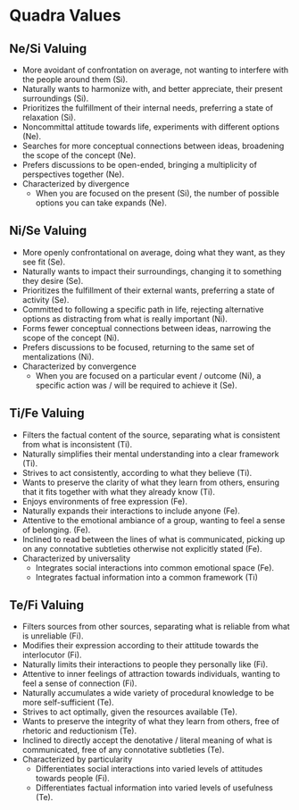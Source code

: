 # Quadra Values

## Ne/Si Valuing

* More avoidant of confrontation on average, not wanting to interfere with the people around them \(Si\).
* Naturally wants to harmonize with, and better appreciate, their present surroundings \(Si\). 
* Prioritizes the fulfillment of their internal needs, preferring a state of relaxation \(Si\). 
* Noncommittal attitude towards life, experiments with different options \(Ne\). 
* Searches for more conceptual connections between ideas, broadening the scope of the concept \(Ne\). 
* Prefers discussions to be open-ended, bringing a multiplicity of perspectives together \(Ne\).
* Characterized by divergence
  * When you are focused on the present \(Si\), the number of possible options you can take expands \(Ne\).

## Ni/Se Valuing

* More openly confrontational on average, doing what they want, as they see fit \(Se\). 
* Naturally wants to impact their surroundings, changing it to something they desire \(Se\). 
* Prioritizes the fulfillment of their external wants, preferring a state of activity \(Se\). 
* Committed to following a specific path in life, rejecting alternative options as distracting from what is really important \(Ni\). 
* Forms fewer conceptual connections between ideas, narrowing the scope of the concept \(Ni\).
* Prefers discussions to be focused, returning to the same set of mentalizations \(Ni\). 
* Characterized by convergence 
  * When you are focused on a particular event / outcome \(Ni\), a specific action was / will be required to achieve it \(Se\).

## Ti/Fe Valuing

* Filters the factual content of the source, separating what is consistent from what is inconsistent \(Ti\).
* Naturally simplifies their mental understanding into a clear framework \(Ti\).
* Strives to act consistently, according to what they believe \(Ti\).
* Wants to preserve the clarity of what they learn from others, ensuring that it fits together with what they already know \(Ti\). 
* Enjoys environments of free expression \(Fe\). 
* Naturally expands their interactions to include anyone \(Fe\). 
* Attentive to the emotional ambiance of a group, wanting to feel a sense of belonging. \(Fe\). 
* Inclined to read between the lines of what is communicated, picking up on any connotative subtleties otherwise not explicitly stated \(Fe\). 
* Characterized by universality 
  * Integrates social interactions into common emotional space \(Fe\).
  * Integrates factual information into a common framework \(Ti\)

## Te/Fi Valuing 

* Filters sources from other sources, separating what is reliable from what is unreliable \(Fi\).
* Modifies their expression according to their attitude towards the interlocutor \(Fi\).
* Naturally limits their interactions to people they personally like \(Fi\). 
* Attentive to inner feelings of attraction towards individuals, wanting to feel a sense of connection \(Fi\).
* Naturally accumulates a wide variety of procedural knowledge to be more self-sufficient \(Te\).
* Strives to act optimally, given the resources available \(Te\). 
* Wants to preserve the integrity of what they learn from others, free of rhetoric and reductionism \(Te\).
* Inclined to directly accept the denotative / literal meaning of what is communicated, free of any connotative subtleties \(Te\).
* Characterized by particularity
  * Differentiates social interactions into varied levels of attitudes towards people \(Fi\). 
  * Differentiates factual information into varied levels of usefulness \(Te\).

